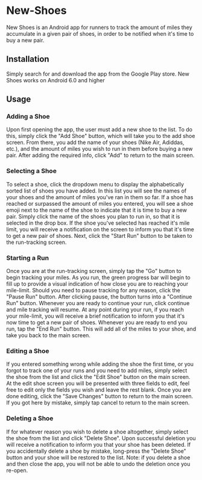 # New-Shoes
New Shoes is an Android app for runners to track the amount of miles they accumulate in a given pair of shoes, in order to be notified when it's time to buy a new pair. 


## Installation
Simply search for and download the app from the Google Play store. New Shoes works on Android 6.0 and higher


## Usage
### Adding a Shoe
Upon first opening the app, the user must add a new shoe to the list. To do this, simply click the "Add Shoe" button, which will take you to the add shoe screen. From there, you add the name of your shoes (Nike Air, Adiddas, etc.), and the amount of miles you wish to run in them before buying a new pair. After adding the required info, click "Add" to return to the main screen.


### Selecting a Shoe
To select a shoe, click the dropdown menu to display the alphabetically sorted list of shoes you have added. In this list you will see the names of your shoes and the amount of miles you've ran in them so far. If a shoe has reached or surpassed the amount of miles you entered, you will see a shoe emoji next to the name of the shoe to indicate that it is time to buy a new pair. Simply click the name of the shoes you plan to run in, so that it is selected in the drop box. If the shoe you've selected has reached it's mile limit, you will receive a notification on the screen to inform you that it's time to get a new pair of shoes. Next, click the "Start Run" button to be taken to the run-tracking screen.


### Starting a Run
Once you are at the run-tracking screen, simply tap the "Go" button to begin tracking your miles. As you run, the green progress bar will begin to fill up to provide a visual indication of how close you are to reaching your mile-limit. Should you need to pause tracking for any reason, click the "Pause Run" button. After clicking pause, the button turns into a "Continue Run" button. Whenever you are ready to continue your run, click continue and mile tracking will resume. At any point during your run, if you reach your mile-limit, you will receive a brief notification to inform you that it's now time to get a new pair of shoes. Whenever you are ready to end you run, tap the "End Run" button. This will add all of the miles to your shoe, and take you back to the main screen.

### Editing a Shoe
If you entered something wrong while adding the shoe the first time, or you forgot to track one of your runs and you need to add miles, simply select the shoe from the list and click the "Edit Shoe" button on the main screen. At the edit shoe screen you will be presented with three fields to edit, feel free to edit only the fields you wish and leave the rest blank. Once you are done editing, click the "Save Changes" button to return to the main screen. If you got here by mistake, simply tap cancel to return to the main screen.

### Deleting a Shoe
If for whatever reason you wish to delete a shoe altogether, simply select the shoe from the list and click "Delete Shoe". Upon successful deletion you will receive a notification to inform you that your shoe has been deleted. If you accidentally delete a shoe by mistake, long-press the "Delete Shoe" button and your shoe will be restored to the list. Note: if you delete a shoe and then close the app, you will not be able to undo the deletion once you re-open.
